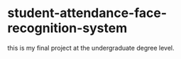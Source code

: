 # student-attendance-face-recognition-system

this is  my final project at the undergraduate degree level.
